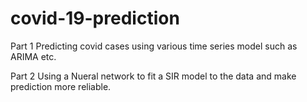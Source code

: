# covid-19-prediction

Part 1
Predicting covid cases using various time series model such as ARIMA etc.

Part 2
Using a Nueral network to fit a SIR model to the data and make prediction more reliable.

